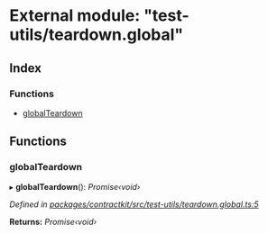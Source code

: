 # External module: "test-utils/teardown.global"

## Index

### Functions

* [globalTeardown](_test_utils_teardown_global_.md#globalteardown)

## Functions

###  globalTeardown

▸ **globalTeardown**(): *Promise‹void›*

*Defined in [packages/contractkit/src/test-utils/teardown.global.ts:5](https://github.com/celo-org/celo-monorepo/blob/master/packages/contractkit/src/test-utils/teardown.global.ts#L5)*

**Returns:** *Promise‹void›*
